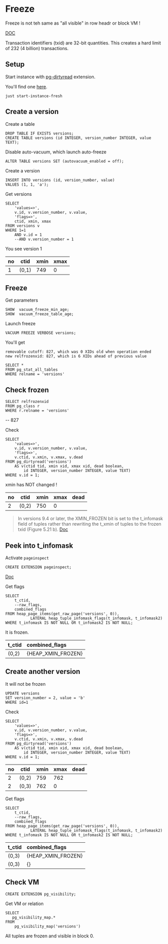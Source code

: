 # Freeze

Freeze is not teh same as "all visible" in row headr or block VM !

[DOC](https://www.interdb.jp/pg/pgsql05/10.html)

Transaction identifiers (txid) are 32-bit quantities. 
This creates a hard limit of 232 (4 billion) transactions.

## Setup

Start instance with [pg-dirtyread](https://tracker.debian.org/pkg/pg-dirtyread) extension.

You'll find one [here](../../docker/justfile).
```shell
just start-instance-fresh
```

## Create a version

Create a table
```postgresql
DROP TABLE IF EXISTS versions;
CREATE TABLE versions (id INTEGER, version_number INTEGER, value TEXT);
```

Disable auto-vacuum, which launch auto-freeze
```postgresql
ALTER TABLE versions SET (autovacuum_enabled = off);
```

Create a version
```postgresql
INSERT INTO versions (id, version_number, value) 
VALUES (1, 1, 'a'); 
```

Get versions
```postgresql
SELECT 
    'values=>',
    v.id, v.version_number, v.value,
    'flags=>',
    ctid, xmin, xmax
FROM versions v
WHERE 1=1
    AND v.id = 1
    --AND v.version_number = 1
```
You see version 1

| no | ctid  | xmin | xmax |
|----|-------|------|------|
| 1  | (0,1) | 749  | 0    |


## Freeze

Get parameters
```postgresql
SHOW  vacuum_freeze_min_age;
SHOW  vacuum_freeze_table_age;
```

Launch freeze
```postgresql
VACUUM FREEZE VERBOSE versions;
```

You'll get
```text
removable cutoff: 827, which was 0 XIDs old when operation ended
new relfrozenxid: 827, which is 6 XIDs ahead of previous value
```

```postgresql
SELECT *
FROM pg_stat_all_tables 
WHERE relname = 'versions'
```

## Check frozen 

```postgresql
SELECT relfrozenxid 
FROM pg_class r
WHERE r.relname = 'versions'
```
-- 827

Check
```postgresql
SELECT
    'values=>',
    v.id, v.version_number, v.value,
    'flags=>',
    v.ctid, v.xmin, v.xmax, v.dead
FROM pg_dirtyread('versions') 
    AS v(ctid tid, xmin xid, xmax xid, dead boolean,
        id INTEGER, version_number INTEGER, value TEXT)
WHERE v.id = 1;
```
xmin has NOT changed ! 

| no | ctid  | xmin | xmax | dead |
|----|-------|------|------|------|
| 2  | (0,2) | 750  | 0    |      |


> In versions 9.4 or later, the XMIN_FROZEN bit is set to the t_infomask field of tuples rather than rewriting the t_xmin of tuples to the frozen txid (Figure 5.21 b).
[Doc](https://www.interdb.jp/pg/pgsql05/10.html)

## Peek into t_infomask

Activate `pageinspect`
```postgresql
CREATE EXTENSION pageinspect;
```


[Doc](https://www.postgresql.org/docs/current/pageinspect.html)

Get flags
```postgresql
SELECT 
    t_ctid, 
    --raw_flags, 
    combined_flags
FROM heap_page_items(get_raw_page('versions', 0)),
           LATERAL heap_tuple_infomask_flags(t_infomask, t_infomask2)
WHERE t_infomask IS NOT NULL OR t_infomask2 IS NOT NULL;
```

It is frozen.

| t_ctid | combined_flags     |
|:-------|:-------------------|
| (0,2)  | {HEAP_XMIN_FROZEN} |

## Create another version

It will not be frozen
```postgresql
UPDATE versions 
SET version_number = 2, value = 'b'
WHERE id=1
```

Check
```postgresql
SELECT
    'values=>',
    v.id, v.version_number, v.value,
    'flags=>',
    v.ctid, v.xmin, v.xmax, v.dead
FROM pg_dirtyread('versions') 
    AS v(ctid tid, xmin xid, xmax xid, dead boolean,
        id INTEGER, version_number INTEGER, value TEXT)
WHERE v.id = 1;
```

| no | ctid  | xmin | xmax | dead |
|----|-------|------|------|------|
| 2  | (0,2) | 759  | 762  |      |
| 2  | (0,3) | 762  | 0    |      |

Get flags
```postgresql
SELECT 
    t_ctid, 
    --raw_flags, 
    combined_flags
FROM heap_page_items(get_raw_page('versions', 0)),
           LATERAL heap_tuple_infomask_flags(t_infomask, t_infomask2)
WHERE t_infomask IS NOT NULL OR t_infomask2 IS NOT NULL;
```

| t_ctid | combined_flags     |
|:-------|:-------------------|
| (0,3)  | {HEAP_XMIN_FROZEN} |
| (0,3)  | {}                 |

## Check VM

```postgresql
CREATE EXTENSION pg_visibility;
```

Get VM or relation
```postgresql
SELECT
   pg_visibility_map.*    
FROM
    pg_visibility_map('versions') 
```

All tuples are frozen and visible in block 0.